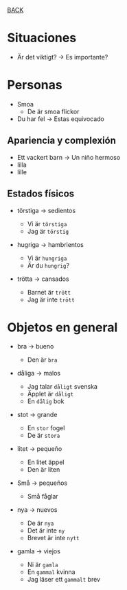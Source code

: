 [BACK](./VOCABULARY.md)

# Situaciones

- Är det viktigt? -> Es importante?

# Personas

- Smoa
  - De är smoa flickor
- Du har fel -> Estas equivocado

## Apariencia y complexión

- Ett vackert barn -> Un niño hermoso
- lilla
- lille

## Estados físicos

- törstiga -> sedientos
  - Vi är `törstiga`
  - Jag är `törstig`

- hugriga -> hambrientos
  - Vi är `hungriga`
  - Är du `hungrig`?

- trötta -> cansados
  - Barnet är `trött`
  - Jag är inte `trött`

# Objetos en general

- bra -> bueno
  - Den är `bra`
  
- dåliga -> malos
  - Jag talar `dåligt` svenska
  - Äpplet är `dåligt`
  - En `dålig` bok

- stot -> grande
  - En `stor` fogel
  - De är `stora`

- litet -> pequeño
  - En litet äppel
  - Den är liten
- Små -> pequeños
  - Små fåglar

- nya -> nuevos
  - De är `nya`
  - Det är inte `ny`
  - Brevet är inte `nytt`

- gamla -> viejos
  - Ni är `gamla`
  - En `gammal` kvinna
  - Jag läser ett `gammalt` brev




